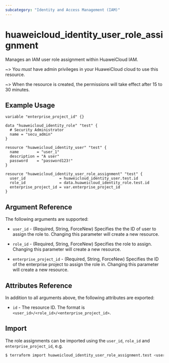```yaml
---
subcategory: "Identity and Access Management (IAM)"
---
```


# huaweicloud_identity_user_role_assignment

Manages an IAM user role assignment within HuaweiCloud IAM.

~> You *must* have admin privileges in your HuaweiCloud cloud to use this resource.

~> When the resource is created, the permissions will take effect after 15 to 30 minutes.

## Example Usage

```hcl
variable "enterprise_project_id" {}

data "huaweicloud_identity_role" "test" {
  # Security Administrator
  name = "secu_admin"
}

resource "huaweicloud_identity_user" "test" {
  name        = "user_1"
  description = "A user"
  password    = "password123!"
}

resource "huaweicloud_identity_user_role_assignment" "test" {
  user_id               = huaweicloud_identity_user.test.id
  role_id               = data.huaweicloud_identity_role.test.id
  enterprise_project_id = var.enterprise_project_id
}
```

## Argument Reference

The following arguments are supported:

* `user_id` - (Required, String, ForceNew) Specifies the the ID of user to assign the role to.
  Changing this parameter will create a new resource.

* `role_id` - (Required, String, ForceNew) Specifies the role to assign.
  Changing this parameter will create a new resource.

* `enterprise_project_id` - (Required, String, ForceNew) Specifies the ID of the enterprise project
  to assign the role in. Changing this parameter will create a new resource.

## Attributes Reference

In addition to all arguments above, the following attributes are exported:

* `id` - The resource ID. The format is `<user_id>/<role_id>/<enterprise_project_id>`.

## Import

The role assignments can be imported using the `user_id`, `role_id` and  `enterprise_project_id`, e.g.

```bash
$ terraform import huaweicloud_identity_user_role_assignment.test <user_id>/<role_id>/<enterprise_project_id>
```
